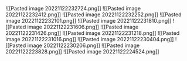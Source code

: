 
![[Pasted image 20221122232724.png]]
![[Pasted image 20221122232412.png]]
![[Pasted image 20221122232252.png]]
![[Pasted image 20221122232101.png]]
![[Pasted image 20221122231810.png]]
![[Pasted image 20221122231606.png]]
![[Pasted image 20221122231426.png]]
![[Pasted image 20221122231218.png]]
![[Pasted image 20221122231016.png]]
![[Pasted image 20221122230404.png]]
![[Pasted image 20221122230206.png]]
![[Pasted image 20221122223828.png]]
![[Pasted image 20221122224524.png]]